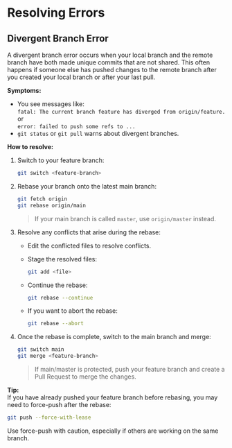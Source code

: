 # Resolving Errors

## Divergent Branch Error

A divergent branch error occurs when your local branch and the remote branch have both made unique commits that are not shared. This often happens if someone else has pushed changes to the remote branch after you created your local branch or after your last pull.

**Symptoms:**  

- You see messages like:  
  `fatal: The current branch feature has diverged from origin/feature.`  
  or  
  `error: failed to push some refs to ...`  
- `git status` or `git pull` warns about divergent branches.

**How to resolve:**

1. Switch to your feature branch:

    ```bash
    git switch <feature-branch>
    ```

2. Rebase your branch onto the latest main branch:

    ```bash
    git fetch origin
    git rebase origin/main
    ```

    > If your main branch is called `master`, use `origin/master` instead.

3. Resolve any conflicts that arise during the rebase:

    - Edit the conflicted files to resolve conflicts.
    - Stage the resolved files:

        ```bash
        git add <file>
        ```

    - Continue the rebase:

        ```bash
        git rebase --continue
        ```

    - If you want to abort the rebase:

        ```bash
        git rebase --abort
        ```

4. Once the rebase is complete, switch to the main branch and merge:

    ```bash
    git switch main
    git merge <feature-branch>
    ```

    > If main/master is protected, push your feature branch and create a Pull Request to merge the changes.

**Tip:**  
If you have already pushed your feature branch before rebasing, you may need to force-push after the rebase:

```bash
git push --force-with-lease
```

Use force-push with caution, especially if others are working on the same branch.
